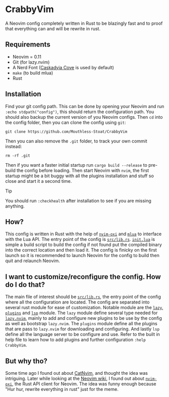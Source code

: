 # CrabbyVim

A Neovim config completely written in Rust to be blazingly fast and to proof that everything can and will be rewrite in rust.

## Requirements

-   Neovim = 0.11
-   Git (for lazy.nvim)
-   A Nerd Font ([Caskadyia Cove](https://github.com/eliheuer/caskaydia-cove) is used by default)
-   `make` (to build mlua)
-   Rust

## Installation

Find your git config path. This can be done by opening your Neovim and run `:echo stdpath("config")`, this should return the configuration path. You should also backup the current version of you Neovim configs. Then `cd` into the config folder, then you can clone the config using `git`:

```
git clone https://github.com/Mouthless-Stoat/CrabbyVim
```

Then you can also remove the `.git` folder, to track your own commit instead:

```
rm -rf .git
```

Then if you want a faster initial startup run `cargo build --release` to pre-build the config before loading. Then start Neovim with `nvim`, the first startup might be a bit buggy with all the plugins installation and stuff so close and start it a second time.

> [!TIP]
> You should run `:checkhealth` after installation to see if you are missing anything.

## How?

This config is written in Rust with the help of [`nvim-oxi`](https://crates.io/crates/nvim-oxi) and [`mlua`](https://crates.io/crates/mlua) to interface with the Lua API. The entry point of the config is [`src/lib.rs`](src/lib.rust). [`init.lua`](init.lua) is simple a build script to build the config if not found put the compiled binary into the correct location and then load it. The config is finicky on the first launch so it is recommended to launch Neovim for the config to build then quit and relaunch Neovim.

## I want to customize/reconfigure the config. How do I do that?

The main file of interest should be [`src/lib.rs`](src/lib.rs), the entry point of the config where all the configuration are located. The config are separated into several rust module for ease of customization. Notable module are the [`lazy`](src/lazy.rs), [`plugins`](src/plugins.rs) and [`lsp`](src/lsp.rs) module. The `lazy` module define several type needed for [`lazy.nvim`](https://github.com/folke/lazy.nvim), mainly to add and configure new plugins to be use by the config as well as bootstrap `lazy.nvim`. The `plugins` module define all the plugins that are pass to `lazy.nvim` for downloading and configuring. And lastly `lsp` define all the language server to be configure and use. Refer to the built in help file to learn how to add plugins and further configuration `:help CrabbyVim`.

## But why tho?

Some time ago I found out about [CatNvim](https://github.com/rewhile/CatNvim), and thought the idea was intriguing. Later while looking at the [Neovim wiki](https://github.com/neovim/neovim/wiki/Related-projects), I found out about [`nvim-oxi`](https://github.com/noib3/nvim-oxi), the Rust API client for Neovim. The idea was funny enough because "Hur hur, rewrite everything in rust" just for the meme.

